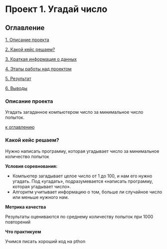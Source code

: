 # Проект 1. Угадай число

## Оглавление

[1. Описание проекта](https://github.com/Djlighter/data_science/blob/main/project_01/README.md#Описание-проекта)

[2. Какой кейс решаем?](https://github.com/Djlighter/data_science/blob/main/project_01/README.md#Какой-кейс-решаем?)

[3. Краткая информация о данных](https://github.com/Djlighter/data_science/blob/main/project_01/README.md)

[4. Этапы работы над проектом](https://github.com/Djlighter/data_science/blob/main/project_01/README.md)

[5. Результат](https://github.com/Djlighter/data_science/blob/main/project_01/README.md)

[6. Выводы](https://github.com/Djlighter/data_science/blob/main/project_01/README.md)


### Описание проекта
Угадать загаданное компьютером число за минимальное число попыток.

[к оглавлению](https://github.com/Djlighter/data_science/blob/main/project_01/README.md#Оглавление)

### Какой кейс решаем?
Нужно написать программу, которая угадывает число за минимальное количество попыток

**Условия соревнования:**
- Компьютер загадывает целое число от 1 до 100, и нам его нужно угадать. Под «угадать», подразумевается «написать программу, которая угадывает число».
- Алгоритм учитывает информацию о том, больше ли случайное число или меньше нужного нам.

**Метрика качества**

Результаты оцениваются по среднему количеству попыток при 1000 повторений

**Что практикуем**

Учимся писать хороший код на pthon